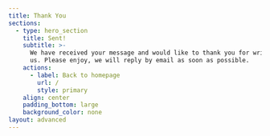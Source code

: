 ```yaml
---
title: Thank You
sections:
  - type: hero_section
    title: Sent!
    subtitle: >-
      We have received your message and would like to thank you for writing to
      us. Please enjoy, we will reply by email as soon as possible.
    actions:
      - label: Back to homepage
        url: /
        style: primary
    align: center
    padding_bottom: large
    background_color: none
layout: advanced
---
```

